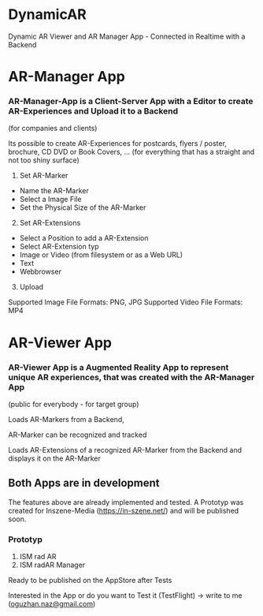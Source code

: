 # DynamicAR
Dynamic AR Viewer and AR Manager App - Connected in Realtime with a Backend


#  AR-Manager App

### AR-Manager-App is a Client-Server App with a Editor to create AR-Experiences and Upload it to a Backend 
(for companies and clients)

Its possible to create AR-Experiences for postcards, flyers / poster, brochure, CD DVD or Book Covers, ... (for everything that has a straight and not too shiny surface)

1. Set AR-Marker
* Name the AR-Marker
* Select a Image File
* Set the Physical Size of the AR-Marker

2.  Set AR-Extensions
* Select a Position to add a AR-Extension
* Select AR-Extension typ
* Image or Video (from filesystem or as a Web URL)
* Text
* Webbrowser

3. Upload


Supported Image File Formats: PNG, JPG
Supported Video File Formats: MP4



# AR-Viewer App

### AR-Viewer App is a Augmented Reality App to represent unique AR experiences, that was created with the AR-Manager App
(public for everybody - for target group)

Loads AR-Markers from a Backend,

AR-Marker can be recognized and tracked

Loads AR-Extensions of a recognized AR-Marker from the Backend and displays it on the AR-Marker


## Both Apps are in development
The features above are already implemented and tested. A Prototyp was created for Inszene-Media (https://in-szene.net/) and will be published soon.

### Prototyp

1. ISM rad AR
2. ISM radAR Manager

Ready to be published on the AppStore after Tests

Interested in the App or do you want to Test it (TestFlight) -> write to me (oguzhan.naz@gmail.com)
